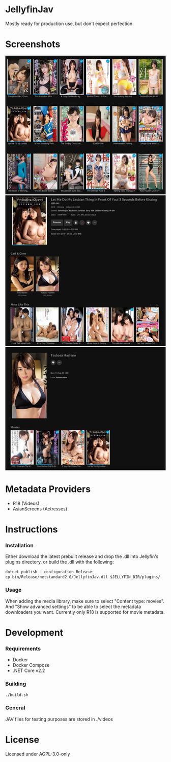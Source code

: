 # JellyfinJav
Mostly ready for production use, but don't expect perfection.

# Screenshots
![Grid Example](screenshots/example-grid.jpg)
![Video Example](screenshots/example-video.jpg)
![Actress Example](screenshots/example-actress.jpg)

# Metadata Providers
* R18 (Videos)
* AsianScreens (Actresses)

# Instructions
### Installation
Either download the latest prebuilt release and drop the .dll into Jellyfin's plugins directory, or build the .dll with the following:
        
    dotnet publish --configuration Release
    cp bin/Release/netstandard2.0/JellyfinJav.dll $JELLYFIN_DIR/plugins/

### Usage
When adding the media library, make sure to select "Content type: movies". And "Show advanced settings" to be able to select the metadata downloaders you want. Currently only R18 is supported for movie metadata.

# Development
### Requirements
* Docker
* Docker Compose
* .NET Core v2.2

### Building
    ./build.sh

### General
JAV files for testing purposes are stored in ./videos

# License
Licensed under AGPL-3.0-only
